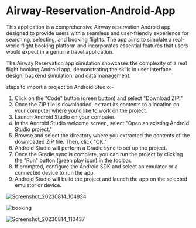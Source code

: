 # Airway-Reservation-Android-App
This application is a comprehensive Airway reservation Android app designed to provide users with a seamless and user-friendly experience for searching, selecting, and booking flights. The app aims to simulate a real-world flight booking platform and incorporates essential features that users would expect in a genuine travel application.

The Airway Reservation app simulation showcases the complexity of a real flight booking Android app, demonstrating the skills in user interface design, backend simulation, and data management.

 steps to import a project on Android Studio:-
1. Click on the "Code" button (green button) and select "Download ZIP."
2. Once the ZIP file is downloaded, extract its contents to a location on your computer where you'd like to work on the project.
3. Launch Android Studio on your computer.
4. In the Android Studio welcome screen, select "Open an existing Android Studio project."
5. Browse and select the directory where you extracted the contents of the downloaded ZIP file. Then, click "OK."
6. Android Studio will perform a Gradle sync to set up the project. 
7. Once the Gradle sync is complete, you can run the project by clicking the "Run" button (green play icon) in the toolbar.
8. If prompted, configure the Android SDK and select an emulator or a connected device to run the app.
9. Android Studio will build the project and launch the app on the selected emulator or device.


![Screenshot_20230814_104934](https://github.com/sanjana459/Airway-Reservation-Android-App/assets/85347345/40fb5813-3add-4f1c-8f80-8c0831d3e872)

![booking](https://github.com/sanjana459/Airway-Reservation-Android-App/assets/85347345/0c9ca2a2-34f6-4df1-8c38-b614680d5c19)


![Screenshot_20230814_110437](https://github.com/sanjana459/Airway-Reservation-Android-App/assets/85347345/cadeaa8c-7e90-4196-94bd-6fedd2e2615f)






